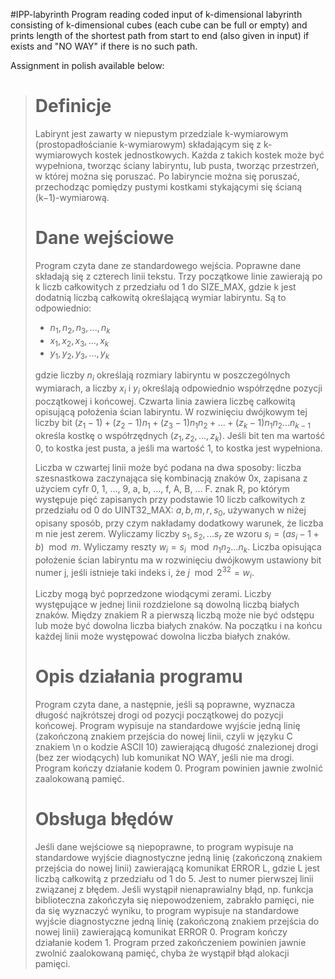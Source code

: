 #IPP-labyrinth
Program reading coded input of k-dimensional labyrinth consisting of k-dimensional cubes (each cube can be full or empty) and prints length of the shortest path from start to end (also given in input) if exists and "NO WAY" if there is no such path.

Assignment in polish available below:
> # Definicje
> Labirynt jest zawarty w niepustym przedziale k-wymiarowym (prostopadłościanie k-wymiarowym) składającym się z k-wymiarowych kostek jednostkowych. Każda z takich kostek może być wypełniona, tworząc ściany labiryntu, lub pusta, tworząc przestrzeń, w której można się poruszać. Po labiryncie można się poruszać, przechodząc pomiędzy pustymi kostkami stykającymi się ścianą (k−1)-wymiarową.
> # Dane wejściowe
> Program czyta dane ze standardowego wejścia. Poprawne dane składają się z czterech linii tekstu. Trzy początkowe linie zawierają po k liczb całkowitych z przedziału od 1 do SIZE_MAX, gdzie k jest dodatnią liczbą całkowitą określającą wymiar labiryntu. Są to odpowiednio:
> * $n_1, n_2, n_3,...,n_k$
> * $x_1, x_2, x_3,...,x_k$
> * $y_1, y_2, y_3,...,y_k$
> 
> gdzie liczby $n_i$ określają rozmiary labiryntu w poszczególnych wymiarach, a liczby $x_i$ i $y_i$ określają odpowiednio współrzędne pozycji początkowej i końcowej.
> Czwarta linia zawiera liczbę całkowitą opisującą położenia ścian labiryntu. W rozwinięciu dwójkowym tej liczby bit
> $(z_1 -1)+(z_2-1)n_1+(z_3-1)n_1n_2+...+(z_k-1)n_1n_2...n_{k-1}$ określa kostkę o współrzędnych $(z_1,z_2,...,z_k)$. Jeśli bit ten ma wartość 0, to kostka jest pusta, a jeśli ma wartość 1, to kostka jest wypełniona.
>
> Liczba w czwartej linii może być podana na dwa sposoby:
> liczba szesnastkowa zaczynająca się kombinacją znaków 0x, zapisana z użyciem cyfr 0, 1, …, 9, a, b, …, f, A, B, … F.
znak R, po którym występuje pięć zapisanych przy podstawie 10 liczb całkowitych z przedziału od 0 do UINT32_MAX: $a, b, m, r, s_0$, używanych w niżej opisany sposób, przy czym nakładamy dodatkowy warunek, że liczba m nie jest zerem.
Wyliczamy liczby $s_1, s_2,...s_r$ ze wzoru $s_i=(as_i−1+b)\mod m$. Wyliczamy reszty $w_i=s_i\mod n_1n_2…n_k$. Liczba opisująca położenie ścian labiryntu ma w rozwinięciu dwójkowym ustawiony bit numer j, jeśli istnieje taki indeks i, że $j\mod 2^{32}=w_i$.
>
> Liczby mogą być poprzedzone wiodącymi zerami. Liczby występujące w jednej linii rozdzielone są dowolną liczbą białych znaków. Między znakiem R a pierwszą liczbą może nie być odstępu lub może być dowolna liczba białych znaków. Na początku i na końcu każdej linii może występować dowolna liczba białych znaków.
> # Opis działania programu
> Program czyta dane, a następnie, jeśli są poprawne, wyznacza długość najkrótszej drogi od pozycji początkowej do pozycji końcowej. Program wypisuje na standardowe wyjście jedną linię (zakończoną znakiem przejścia do nowej linii, czyli w języku C znakiem \n o kodzie ASCII 10) zawierającą długość znalezionej drogi (bez zer wiodących) lub komunikat NO WAY, jeśli nie ma drogi. Program kończy działanie kodem 0. Program powinien jawnie zwolnić zaalokowaną pamięć.
> # Obsługa błędów
>Jeśli dane wejściowe są niepoprawne, to program wypisuje na standardowe wyjście diagnostyczne jedną linię (zakończoną znakiem przejścia do nowej linii) zawierającą komunikat ERROR L, gdzie L jest liczbą całkowitą z przedziału od 1 do 5. Jest to numer pierwszej linii związanej z błędem. Jeśli wystąpił nienaprawialny błąd, np. funkcja biblioteczna zakończyła się niepowodzeniem, zabrakło pamięci, nie da się wyznaczyć wyniku, to program wypisuje na standardowe wyjście diagnostyczne jedną linię (zakończoną znakiem przejścia do nowej linii) zawierającą komunikat ERROR 0. Program kończy działanie kodem 1. Program przed zakończeniem powinien jawnie zwolnić zaalokowaną pamięć, chyba że wystąpił błąd alokacji pamięci.